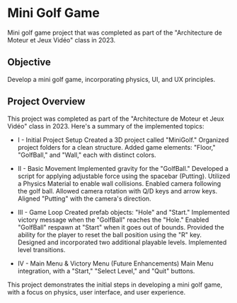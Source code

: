 # Mini Golf Game
Mini golf game project that was completed as part of the "Architecture de Moteur et Jeux Vidéo" class in 2023. 

## Objective
Develop a mini golf game, incorporating physics, UI, and UX principles.

## Project Overview
This project was completed as part of the "Architecture de Moteur et Jeux Vidéo" class in 2023. Here's a summary of the implemented topics:

- I - Initial Project Setup
Created a 3D project called "MiniGolf."
Organized project folders for a clean structure.
Added game elements: "Floor," "GolfBall," and "Wall," each with distinct colors.

- II - Basic Movement
Implemented gravity for the "GolfBall."
Developed a script for applying adjustable force using the spacebar (Putting).
Utilized a Physics Material to enable wall collisions.
Enabled camera following the golf ball.
Allowed camera rotation with Q/D keys and arrow keys.
Aligned "Putting" with the camera's direction.

- III - Game Loop
Created prefab objects: "Hole" and "Start."
Implemented victory message when the "GolfBall" reaches the "Hole."
Enabled "GolfBall" respawn at "Start" when it goes out of bounds.
Provided the ability for the player to reset the ball position using the "R" key.
Designed and incorporated two additional playable levels.
Implemented level transitions.

- IV - Main Menu & Victory Menu (Future Enhancements)
Main Menu integration, with a "Start," "Select Level," and "Quit" buttons.


This project demonstrates the initial steps in developing a mini golf game, with a focus on physics, user interface, and user experience.
